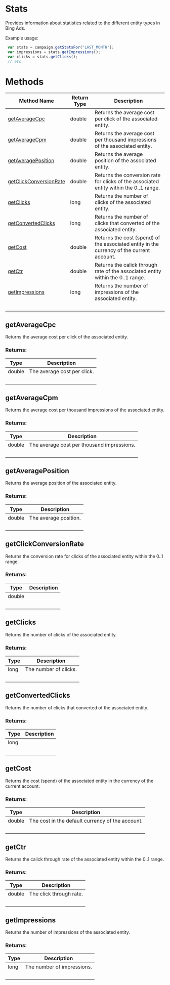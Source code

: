 # Stats
Provides information about statistics related to the different entity types in Bing Ads.

Example usage:
```javascript
 var stats = campaign.getStatsFor("LAST_MONTH");
 var impressions = stats.getImpressions();
 var clicks = stats.getClicks();
 // etc.
```

# Methods
|Method Name|Return Type|Description|
|-|-|-
[getAverageCpc](#getaveragecpc)|double|Returns the average cost per click of the associated entity.<br />
[getAverageCpm](#getaveragecpm)|double|Returns the average cost per thousand impressions of the associated entity.<br />
[getAveragePosition](#getaverageposition)|double|Returns the average position of the associated entity.<br />
[getClickConversionRate](#getclickconversionrate)|double|Returns the conversion rate for clicks of the associated entity within the 0..1 range.<br />
[getClicks](#getclicks)|long|Returns the number of clicks of the associated entity.<br />
[getConvertedClicks](#getconvertedclicks)|long|Returns the number of clicks that converted of the associated entity.<br />
[getCost](#getcost)|double|Returns the cost (spend) of the associated entity in the currency of the current account.<br />
[getCtr](#getctr)|double|Returns the calick through rate of the associated entity within the 0..1 range. <br />
[getImpressions](#getimpressions)|long|Returns the number of impressions of the associated entity.<br />
&nbsp;|&nbsp;|&nbsp;

## <a name="getaveragecpc"></a>getAverageCpc
Returns the average cost per click of the associated entity.


### Returns:
|Type|Description|
|-|-
double|The average cost per click.
&nbsp;|&nbsp;
## <a name="getaveragecpm"></a>getAverageCpm
Returns the average cost per thousand impressions of the associated entity.


### Returns:
|Type|Description|
|-|-
double|The average cost per thousand impressions.
&nbsp;|&nbsp;
## <a name="getaverageposition"></a>getAveragePosition
Returns the average position of the associated entity.


### Returns:
|Type|Description|
|-|-
double|The average position.
&nbsp;|&nbsp;
## <a name="getclickconversionrate"></a>getClickConversionRate
Returns the conversion rate for clicks of the associated entity within the 0..1 range.


### Returns:
|Type|Description|
|-|-
double|
&nbsp;|&nbsp;
## <a name="getclicks"></a>getClicks
Returns the number of clicks of the associated entity.


### Returns:
|Type|Description|
|-|-
long|The number of clicks.
&nbsp;|&nbsp;
## <a name="getconvertedclicks"></a>getConvertedClicks
Returns the number of clicks that converted of the associated entity.


### Returns:
|Type|Description|
|-|-
long|
&nbsp;|&nbsp;
## <a name="getcost"></a>getCost
Returns the cost (spend) of the associated entity in the currency of the current account.


### Returns:
|Type|Description|
|-|-
double|The cost in the default currency of the account.
&nbsp;|&nbsp;
## <a name="getctr"></a>getCtr
Returns the calick through rate of the associated entity within the 0..1 range. 


### Returns:
|Type|Description|
|-|-
double|The click through rate.
&nbsp;|&nbsp;
## <a name="getimpressions"></a>getImpressions
Returns the number of impressions of the associated entity.


### Returns:
|Type|Description|
|-|-
long|The number of impressions.
&nbsp;|&nbsp;
